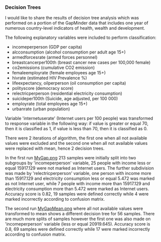### Decision Trees

I would like to share the results of decision tree analysis which was performed on a portion of the GapMinder data that includes one year of numerous country-level indicators of health, wealth and development. 

The following explanatory variables were included to perform classification:
  - incomeperperson (GDP per capita)
  - alcconsumption (alcohol consumption per adult age 15+)
  - armedforcesrate (armed forces personnel)
  - breastcancerper100th (breast cancer new cases per 100,000 female)
  - co2emissions (cumulative CO2 emission)
  - femaleemployrate (female employees age 15+)
  - hivrate (estimated HIV Prevalence %)
  - lifeexpectancy,	oilperperson (oil consumption per capita)
  - polityscore (democracy score)
  - relectricperperson (residential electricity consumption)
  - suicideper100th (Suicide, age adjusted, per 100 000)
  - employrate (total employees age 15+)
  - urbanrate (urban population)

Variable 'internetuserate' (Internet users per 100 people) was transformed to response variable in the following way: if value is greater or equal 70, then it is classified as 1, if value is less than 70, then it is classified as 0.

There were 2 iterations of algorithm, the first one when all not available values were excluded and the second one when all not available values were replaced with mean, hence 2 decision trees.

In the first run [MyGap.png](https://github.com/kkrasilschikova/ml-for-data-analysis/blob/master/week1/MyGap.png) 213 samples were initially split into two subgroups by 'incomeperperson' variable, 25 people with income less or equal 15917.129 were not marked as Internet users. The further subdivision was made by 'relectricperperson' variable, one person with income more than 15917.129 and electricity consumption less or equal 5.472 was marked as not Internet user, while 7 people with income more than 15917.129 and electricity consumption more than 5.472 were marked as Internet users. Accuracy score is 0.82, 19 samples were defined correctly while 4 were marked incorrectly according to confusion matrix.

The second run [MyGapMean.png](https://github.com/kkrasilschikova/ml-for-data-analysis/blob/master/week1/MyGapMean.png) where all not available values were transformed to mean shows a different decision tree for 56 samples. There are much more splits of samples however the first one was also made on 'incomeperperson' variable (less or equal 20919.645). Accuracy score is 0.8, 69 samples were defined correctly while 17 were marked incorrectly according to confusion matrix.
